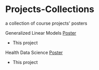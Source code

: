 # Projects-Collections
a collection of course projects' posters 

Generalized Linear Models [Poster](https://github.com/statsym/Projects-Collections/blob/main/glm.pdf)
* This project 
  
Health Data Science [Poster](https://github.com/statsym/Projects-Collections/blob/main/hds.pdf)
* This project 

